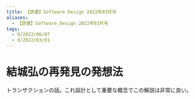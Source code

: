 ```yaml
---
title: 【読書】Software Design 2022年03月号
aliases:
  - 【読書】Software_Design_2022年03月号
tags:
  - d/2022/06/07
  - d/2022/03/01
---
```




結城弘の再発見の発想法
================================================================================
トランザクションの話。これ設計として重要な概念でこの解説は非常に良い。


